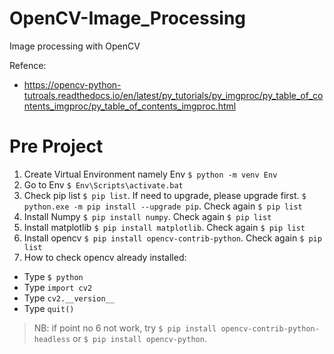 # OpenCV-Image_Processing

Image processing with OpenCV

Refence:

- https://opencv-python-tutroals.readthedocs.io/en/latest/py_tutorials/py_imgproc/py_table_of_contents_imgproc/py_table_of_contents_imgproc.html

# Pre Project

1. Create Virtual Environment namely Env `$ python -m venv Env`
2. Go to Env `$ Env\Scripts\activate.bat`
3. Check pip list `$ pip list`. If need to upgrade, please upgrade first. `$ python.exe -m pip install --upgrade pip`. Check again `$ pip list`
4. Install Numpy `$ pip install numpy`. Check again `$ pip list`
5. Install matplotlib `$ pip install matplotlib`. Check again `$ pip list`
6. Install opencv `$ pip install opencv-contrib-python`. Check again `$ pip list`
7. How to check opencv already installed:

- Type `$ python`
- Type `import cv2`
- Type `cv2.__version__`
- Type `quit()`

> NB: if point no 6 not work, try `$ pip install opencv-contrib-python-headless` or `$ pip install opencv-python`.
